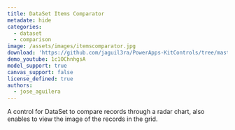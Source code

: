 ```yaml
---
title: DataSet Items Comparator
metadate: hide
categories:
  - dataset
  - comparison
image: /assets/images/itemscomparator.jpg
download: 'https://github.com/jaguil3ra/PowerApps-KitControls/tree/master/src/DSItemsComparator'
demo_youtube: 1c1OChnhgsA
model_support: true
canvas_support: false
license_defined: true
authors:
  - jose_aguilera
---
```


A control for DataSet to compare records through a radar chart, also enables to view the image of the records in the grid.
